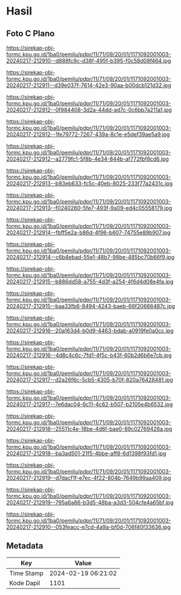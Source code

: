 # Hasil

## Foto C Plano

https://sirekap-obj-formc.kpu.go.id/1ba0/pemilu/pdpr/11/71/09/20/01/1171092001003-20240217-212910--d888fc9c-d38f-495f-b395-f0c58d08f464.jpg

https://sirekap-obj-formc.kpu.go.id/1ba0/pemilu/pdpr/11/71/09/20/01/1171092001003-20240217-212911--d39e037f-7614-42e3-90aa-b00dcb121d32.jpg

https://sirekap-obj-formc.kpu.go.id/1ba0/pemilu/pdpr/11/71/09/20/01/1171092001003-20240217-212912--0f984408-3d2a-44dd-ad7c-0c6bb7a211a1.jpg

https://sirekap-obj-formc.kpu.go.id/1ba0/pemilu/pdpr/11/71/09/20/01/1171092001003-20240217-212912--1fe79772-7267-439a-8c1e-e5def39ae5a9.jpg

https://sirekap-obj-formc.kpu.go.id/1ba0/pemilu/pdpr/11/71/09/20/01/1171092001003-20240217-212912--a2779fc1-5f8b-4e34-844b-af772fbf8cd6.jpg

https://sirekap-obj-formc.kpu.go.id/1ba0/pemilu/pdpr/11/71/09/20/01/1171092001003-20240217-212913--b83eb633-fc5c-40eb-8025-233f77a2431c.jpg

https://sirekap-obj-formc.kpu.go.id/1ba0/pemilu/pdpr/11/71/09/20/01/1171092001003-20240217-212913--f0240260-5fe7-493f-9a09-ed4c05558179.jpg

https://sirekap-obj-formc.kpu.go.id/1ba0/pemilu/pdpr/11/71/09/20/01/1171092001003-20240217-212914--fbff5e2a-b86d-4f96-b607-74755e89b907.jpg

https://sirekap-obj-formc.kpu.go.id/1ba0/pemilu/pdpr/11/71/09/20/01/1171092001003-20240217-212914--c6b4ebad-55e1-48b7-98be-485bc70b66f9.jpg

https://sirekap-obj-formc.kpu.go.id/1ba0/pemilu/pdpr/11/71/09/20/01/1171092001003-20240217-212915--b886dd58-a755-4d3f-a254-4f6d4d08e4fa.jpg

https://sirekap-obj-formc.kpu.go.id/1ba0/pemilu/pdpr/11/71/09/20/01/1171092001003-20240217-212915--baa33fb6-8494-4243-baeb-66f20686487c.jpg

https://sirekap-obj-formc.kpu.go.id/1ba0/pemilu/pdpr/11/71/09/20/01/1171092001003-20240217-212916--20a163d4-b0d9-4463-bdab-a0919fe0a0cc.jpg

https://sirekap-obj-formc.kpu.go.id/1ba0/pemilu/pdpr/11/71/09/20/01/1171092001003-20240217-212916--4d8c4c6c-7fd1-4f5c-b43f-60b2d6b6e7cb.jpg

https://sirekap-obj-formc.kpu.go.id/1ba0/pemilu/pdpr/11/71/09/20/01/1171092001003-20240217-212917--d2a26f6c-5cb5-4305-b70f-820a76428481.jpg

https://sirekap-obj-formc.kpu.go.id/1ba0/pemilu/pdpr/11/71/09/20/01/1171092001003-20240217-212917--7e6dac04-6c11-4c62-b507-b2105e4b6532.jpg

https://sirekap-obj-formc.kpu.go.id/1ba0/pemilu/pdpr/11/71/09/20/01/1171092001003-20240217-212918--25511c4e-18be-4d6f-bae0-89c02769426a.jpg

https://sirekap-obj-formc.kpu.go.id/1ba0/pemilu/pdpr/11/71/09/20/01/1171092001003-20240217-212918--ba3ad501-21f5-4bbe-aff8-6d1398f93fd1.jpg

https://sirekap-obj-formc.kpu.go.id/1ba0/pemilu/pdpr/11/71/09/20/01/1171092001003-20240217-212919--d7dacf1f-e7ec-4f22-804b-7649b99aa409.jpg

https://sirekap-obj-formc.kpu.go.id/1ba0/pemilu/pdpr/11/71/09/20/01/1171092001003-20240217-212919--795a6a86-b3d5-48ba-a3d3-504cfe4a65bf.jpg

https://sirekap-obj-formc.kpu.go.id/1ba0/pemilu/pdpr/11/71/09/20/01/1171092001003-20240217-212910--053feacc-e7cd-4a9a-bf0d-706f40f33636.jpg


## Metadata

| Key        | Value               |
| ---------- | ------------------- |
| Time Stamp | 2024-02-19 06:21:02 |
| Kode Dapil | 1101                |



